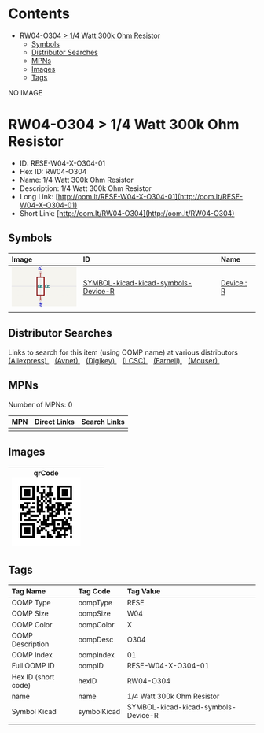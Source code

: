 



Contents
========

* [RW04-O304 > 1/4 Watt 300k Ohm Resistor](#rw04-o304--14-watt-300k-ohm-resistor)
	* [Symbols](#symbols)
	* [Distributor Searches](#distributor-searches)
	* [MPNs](#mpns)
	* [Images](#images)
	* [Tags](#tags)
  
NO IMAGE  
# RW04-O304 > 1/4 Watt 300k Ohm Resistor

- ID: RESE-W04-X-O304-01
- Hex ID: RW04-O304
- Name: 1/4 Watt 300k Ohm Resistor
- Description: 1/4 Watt 300k Ohm Resistor
- Long Link: [http://oom.lt/RESE-W04-X-O304-01](http://oom.lt/RESE-W04-X-O304-01)
- Short Link: [http://oom.lt/RW04-O304](http://oom.lt/RW04-O304)

## Symbols
  

|Image|ID|Name|
| :--- | :--- | :--- |
|[![](https://raw.githubusercontent.com/oomlout/oomlout_OOMP_eda_V2/main/SYMBOL/kicad/kicad-symbols/Device/R/image_140.png)](https://github.com/oomlout/oomlout_OOMP_eda_V2/tree/main/SYMBOL/kicad/kicad-symbols/Device/R/)|[SYMBOL-kicad-kicad-symbols-Device-R](https://github.com/oomlout/oomlout_OOMP_eda_V2/tree/main/SYMBOL/kicad/kicad-symbols/Device/R/)|[Device : R](https://github.com/oomlout/oomlout_OOMP_eda_V2/tree/main/SYMBOL/kicad/kicad-symbols/Device/R/)|
||||

## Distributor Searches
  
Links to search for this item (using OOMP name) at various distributors  
[(Aliexpress) ](https://www.aliexpress.com/wholesale?SearchText=11171/4+Watt+300k+Ohm+Resistor)&nbsp;&nbsp;&nbsp;[(Avnet) ](https://www.avnet.com/shop/us/search/1/4+Watt+300k+Ohm+Resistor)&nbsp;&nbsp;&nbsp;[(Digikey) ](https://www.digikey.co.uk/en/products/result?s=1/4+Watt+300k+Ohm+Resistor)&nbsp;&nbsp;&nbsp;[(LCSC) ](https://www.lcsc.com/search?q=1/4+Watt+300k+Ohm+Resistor)&nbsp;&nbsp;&nbsp;[(Farnell) ](https://uk.farnell.com/search?st=1/4+Watt+300k+Ohm+Resistor)&nbsp;&nbsp;&nbsp;[(Mouser) ](https://www.mouser.com/c/?q=1/4+Watt+300k+Ohm+Resistor)&nbsp;&nbsp;&nbsp;
## MPNs
  
Number of MPNs: 0  

|MPN|Direct Links|Search Links|
| :--- | :--- | :--- |
||||

## Images
  

|qrCode<br>[![](https://raw.githubusercontent.com/oomlout/oomlout_OOMP_parts_V2/main/RESE/W04/X/O304/01/qrCode_140.png)](https://github.com/oomlout/oomlout_OOMP_parts_V2/tree/main/RESE/W04/X/O304/01/qrCode.png)||||
| :---: | :---: | :---: | :---: |

## Tags
  

|Tag Name|Tag Code|Tag Value|
| :--- | :--- | :--- |
|OOMP Type|oompType|RESE|
|OOMP Size|oompSize|W04|
|OOMP Color|oompColor|X|
|OOMP Description|oompDesc|O304|
|OOMP Index|oompIndex|01|
|Full OOMP ID|oompID|RESE-W04-X-O304-01|
|Hex ID (short code)|hexID|RW04-O304|
|name|name|1/4 Watt 300k Ohm Resistor|
|Symbol Kicad|symbolKicad|SYMBOL-kicad-kicad-symbols-Device-R|
||||
